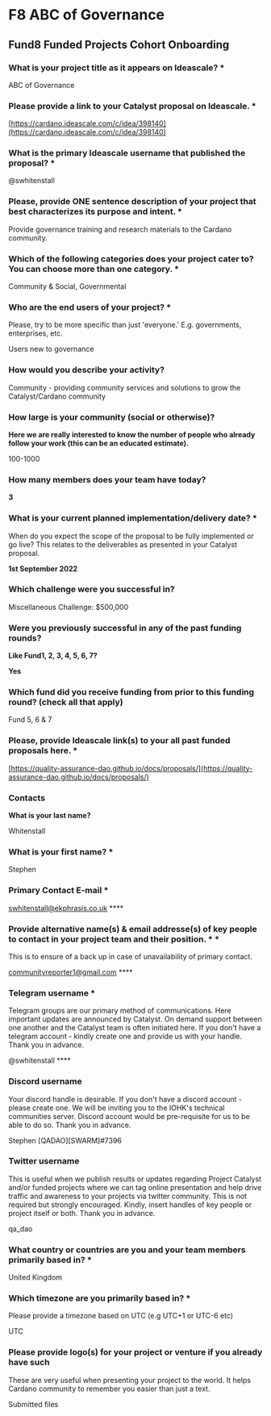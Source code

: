 # F8 ABC of Governance

## Fund8 Funded Projects Cohort Onboarding

### What is your project title as it appears on Ideascale? \*

ABC of Governance

### Please provide a link to your Catalyst proposal on Ideascale. \*

[https://cardano.ideascale.com/c/idea/398140](https://cardano.ideascale.com/c/idea/398140)

### What is the primary Ideascale username that published the proposal? \*

@swhitenstall&#x20;

### Please, provide ONE sentence description of your project that best characterizes its purpose and intent. \*

Provide governance training and research materials to the Cardano community.

### Which of the following categories does your project cater to? You can choose more than one category. \*

Community & Social, Governmental

### Who are the end users of your project? \*

Please, try to be more specific than just 'everyone.' E.g. governments, enterprises, etc.

Users new to governance

### **How would you describe your activity?**

Community - providing community services and solutions to grow the Catalyst/Cardano community

### **How large is your community (social or otherwise)?**&#x20;

**Here we are really interested to know the number of people who already follow your work (this can be an educated estimate).**

100-1000

### **How many members does your team have today?**

**3**

### What is your current planned implementation/delivery date? \*

When do you expect the scope of the proposal to be fully implemented or go live? This relates to the deliverables as presented in your Catalyst proposal.

**1st September 2022**

### **Which challenge were you successful in?**

Miscellaneous Challenge: $500,000

### **Were you previously successful in any of the past funding rounds?**&#x20;

**Like Fund1, 2, 3, 4, 5, 6, 7?**

**Yes**

### **Which fund did you receive funding from prior to this funding round? (check all that apply)**

Fund 5, 6 & 7

### Please, provide Ideascale link(s) to your all past funded proposals here. \*

[https://quality-assurance-dao.github.io/docs/proposals/](https://quality-assurance-dao.github.io/docs/proposals/)

### Contacts

**What is your last name?**

Whitenstall

### What is your first name? \*

Stephen

### Primary Contact E-mail \*

[swhitenstall@ekphrasis.co.uk](mailto:swhitenstall@ekphrasis.co.uk) ****&#x20;

### Provide alternative name(s) & email addresse(s) of key people to contact in your project team and their position. \* \*

This is to ensure of a back up in case of unavailability of primary contact.

[communityreporter1@gmail.com](mailto:communityreporter1@gmail.com) ****&#x20;

### Telegram username \*

Telegram groups are our primary method of communications. Here important updates are announced by Catalyst. On demand support between one another and the Catalyst team is often initiated here. If you don't have a telegram account - kindly create one and provide us with your handle. Thank you in advance.

@swhitenstall ****&#x20;

### Discord username

Your discord handle is desirable. If you don't have a discord account - please create one. We will be inviting you to the IOHK's technical communities server. Discord account would be pre-requisite for us to be able to do so. Thank you in advance.

Stephen \[QADAO]\[SWARM]#7396

### Twitter username

This is useful when we publish results or updates regarding Project Catalyst and/or funded projects where we can tag online presentation and help drive traffic and awareness to your projects via twitter community. This is not required but strongly encouraged. Kindly, insert handles of key people or project itself or both. Thank you in advance.

qa\_dao

### What country or countries are you and your team members primarily based in? \*

United Kingdom

### Which timezone are you primarily based in? \*

Please provide a timezone based on UTC  (e.g UTC+1 or UTC-6 etc)

UTC

### Please provide logo(s) for your project or venture if you already have such

These are very useful when presenting your project to the world. It helps Cardano community to remember you easier than just a text.

Submitted files



|   |
| - |

